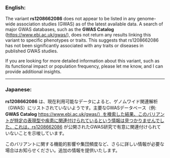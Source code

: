 ### English:
The variant **rs1208662086** does not appear to be listed in any genome-wide association studies (GWAS) as of the latest available data. A search of major GWAS databases, such as the **GWAS Catalog** (https://www.ebi.ac.uk/gwas/), does not return any results linking this variant to specific phenotypes or traits. This suggests that rs1208662086 has not been significantly associated with any traits or diseases in published GWAS studies.

If you are looking for more detailed information about this variant, such as its functional impact or population frequency, please let me know, and I can provide additional insights.

---

### Japanese:
**rs1208662086** は、現在利用可能なデータによると、ゲノムワイド関連解析（GWAS）にリストされていないようです。主要なGWASデータベース（例: **GWAS Catalog** https://www.ebi.ac.uk/gwas/）を検索した結果、このバリアントが特定の表現型や疾患に関連付けられているという情報は見つかりませんでした。これは、rs1208662086 が公開されたGWAS研究で有意に関連付けられていないことを示唆しています。

このバリアントに関する機能的影響や集団頻度など、さらに詳しい情報が必要な場合はお知らせください。追加の情報を提供いたします。